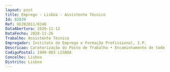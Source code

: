 ```yaml
--- 
layout: post
title: Emprego - Lisboa - Assistente Técnico
Id: 82039
Ref: OE202011/0248
DataAbertura: 2020-11-12
DataFecho: 2020-11-26
Trabalho: Assistente Técnico
Empregador: Instituto do Emprego e Formação Profissional, I.P.
Descricao: Caraterização do Posto de Trabalho • Encaminhamento de todo o expediente e dos processos através do Sistema de Gestão Documental SmartDOCS • Atendimento telefónico • Assegurar a gestão corrente do arquivo e do economato.Perfil de competências  • Capacidade de iniciativa, autonomia, inovação e dinamismo, responsabilidade e compromisso com o serviço  • Capacidade de cooperação e de trabalho em equipa e em ambiente multidisciplinar  • Conhecimentos de informática na ótica do utilizador.
CodigoPostal: 1949-003 LISBOA
Concelho: Lisboa
Distrito: Lisboa
--- 
```


